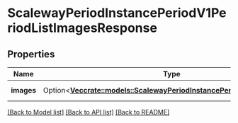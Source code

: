 # ScalewayPeriodInstancePeriodV1PeriodListImagesResponse

## Properties

Name | Type | Description | Notes
------------ | ------------- | ------------- | -------------
**images** | Option<[**Vec<crate::models::ScalewayPeriodInstancePeriodV1PeriodImage>**](scaleway.instance.v1.Image.md)> | List of images | [optional]

[[Back to Model list]](../README.md#documentation-for-models) [[Back to API list]](../README.md#documentation-for-api-endpoints) [[Back to README]](../README.md)


